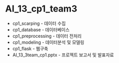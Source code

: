 # AI_13_cp1_team3  

- cp1_scarping - 데이터 수집  
- cp1_database - 데이터베이스  
- cp1_preprocessing - 데이터 전처리  
- cp1_modeling - 데이터분석 및 모델링  
- cp1_flask - 웹구축  
- AI_13_3team_cp1.pptx - 프로젝트 보고서 및 발표자료
